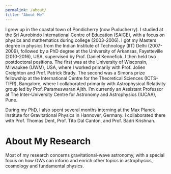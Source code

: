 ```yaml
---
permalink: /about/
title: "About Me"
---
```


I grew up in the coastal town of Pondicherry (now Puducherry). I studied at the Sri Aurobindo International Centre of Education (SAICE), with a focus on physics and mathematics during college (2003-2006). I got my Masters degree in physics from the Indian Institute of Technology (IIT) Delhi (2007-2009), followed by a PhD degree at the University of Arkansas, Fayetteville (2010-2016), USA, supervised by Prof. Daniel Kennefick. I then held two postdoctoral positions. The first was at the University of Wisconsin, Milwaukee (UWM), USA, where I worked primarily with Prof. Jolien Creighton and Prof. Patrick Brady. The second was a Simons prize fellowship at the International Centre for the Theoretical Sciences (ICTS-TIFR), Bangalore, where I collaborated primarily with Astrophysical Relativity group led by Prof. Parameswaran Ajith. I’m currently an Assistant Professor at The Inter-University Centre for Astronomy and Astrophysics (IUCAA), Pune.

During my PhD, I also spent several months interning at the Max Planck Institute for Gravitational Physics in Hannover, Germany. I collaborated there with Prof. Thomas Dent, Prof. Tito Dal Canton, and Prof. Badri Krishnan.

# About My Research

Most of my research concerns gravitational-wave astronomy, with a special focus on how GWs can inform and enrich other topics in astrophysics, cosmology and fundamental physics.
  
